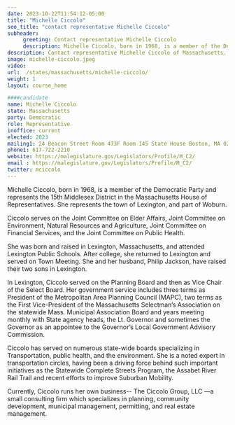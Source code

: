 ```yaml
---
date: 2023-10-22T11:54:12-05:00
title: "Michelle Ciccolo"
seo_title: "contact representative Michelle Ciccolo"
subheader:
     greeting: Contact representative Michelle Ciccolo
     description: Michelle Ciccolo, born in 1968, is a member of the Democratic Party and represents the 15th Middlesex District in the Massachusetts House of Representatives. She represents the town of Lexington, and part of Woburn.
description: Contact representative Michelle Ciccolo of Massachusetts. Contact information for Michelle Ciccolo includes email address, phone number, and mailing address.
image: michelle-ciccolo.jpeg
video:
url:  /states/massachusetts/michelle-ciccolo/
weight: 1
layout: course_home

####candidate
name: Michelle Ciccolo
state: Massachusetts
party: Democratic
role: Representative
inoffice: current
elected: 2023
mailing1: 24 Beacon Street Room 473F Room 145 State House Boston, MA 02133
phone1: 617-722-2210
website: https://malegislature.gov/Legislators/Profile/M_C2/
email : https://malegislature.gov/Legislators/Profile/M_C2/
twitter: mciccolo
---
```


Michelle Ciccolo, born in 1968, is a member of the Democratic Party and represents the 15th Middlesex District in the Massachusetts House of Representatives. She represents the town of Lexington, and part of Woburn.

Ciccolo serves on the Joint Committee on Elder Affairs, Joint Committee on Environment, Natural Resources and Agriculture, Joint Committee on Financial Services, and the Joint Committee on Public Health.

She was born and raised in Lexington, Massachusetts, and attended Lexington Public Schools. After college, she returned to Lexington and served on Town Meeting. She and her husband, Philip Jackson, have raised their two sons in Lexington.

In Lexington, Ciccolo served on the Planning Board and then as Vice Chair of the Select Board. Her government service includes three terms as President of the Metropolitan Area Planning Council (MAPC), two terms as the First Vice-President of the Massachusetts Selectman’s Association on the statewide Mass. Municipal Association Board and years meeting monthly with State agency heads, the Lt. Governor and sometimes the Governor as an appointee to the Governor’s Local Government Advisory Commission.

Ciccolo has served on numerous state-wide boards specializing in Transportation, public health, and the environment. She is a noted expert in transportation circles, having been a driving force behind such important initiatives as the Statewide Complete Streets Program, the Assabet River Rail Trail and recent efforts to improve Suburban Mobility.

Currently, Ciccolo runs her own business-- The Ciccolo Group, LLC —a small consulting firm which specializes in planning, community development, municipal management, permitting, and real estate management.
